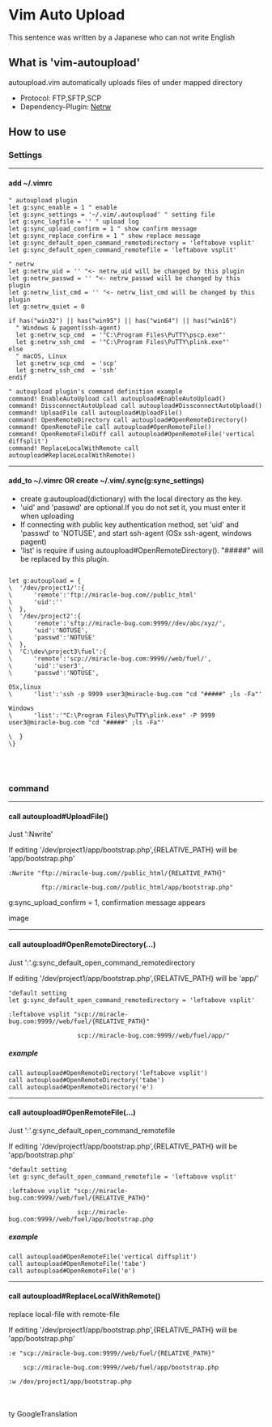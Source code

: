 # Vim Auto Upload

This sentence was written by a Japanese who can not write English

## What is 'vim-autoupload'

autoupload.vim automatically uploads files of under mapped directory

- Protocol: FTP,SFTP,SCP
- Dependency-Plugin: [Netrw](http://www.drchip.org/astronaut/vim/#NETRW)

## How to use

### Settings

---

#### add ~/.vimrc

```vim
" autoupload plugin
let g:sync_enable = 1 " enable
let g:sync_settings = '~/.vim/.autoupload' " setting file
let g:sync_logfile = '' " upload log
let g:sync_upload_confirm = 1 " show confirm message
let g:sync_replace_confirm = 1 " show replace message
let g:sync_default_open_command_remotedirectory = 'leftabove vsplit'
let g:sync_default_open_command_remotefile = 'leftabove vsplit'

" netrw
let g:netrw_uid = '' "<- netrw_uid will be changed by this plugin
let g:netrw_passwd = '' "<- netrw_passwd will be changed by this plugin
let g:netrw_list_cmd = '' "<- netrw_list_cmd will be changed by this plugin
let g:netrw_quiet = 0

if has("win32") || has("win95") || has("win64") || has("win16")
  " Windows & pagent(ssh-agent)
  let g:netrw_scp_cmd  = '"C:\Program Files\PuTTY\pscp.exe"'
  let g:netrw_ssh_cmd  = '"C:\Program Files\PuTTY\plink.exe"'
else
  " macOS, Linux
  let g:netrw_scp_cmd  = 'scp'
  let g:netrw_ssh_cmd  = 'ssh'
endif

" autoupload plugin's command definition example
command! EnableAutoUpload call autoupload#EnableAutoUpload()
command! DissconnectAutoUpload call autoupload#DissconnectAutoUpload()
command! UploadFile call autoupload#UploadFile()
command! OpenRemoteDirectory call autoupload#OpenRemoteDirectory()
command! OpenRemoteFile call autoupload#OpenRemoteFile()
command! OpenRemoteFileDiff call autoupload#OpenRemoteFile('vertical diffsplit')
command! ReplaceLocalWithRemote call autoupload#ReplaceLocalWithRemote()

```

---

#### add_to ~/.vimrc OR create ~/.vim/.sync(g:sync_settings)

- create g:autoupload(dictionary) with the local directory as the key.
- 'uid' and 'passwd' are optional.If you do not set it, you must enter it when uploading
- If connecting with public key authentication method, set 'uid' and 'passwd' to 'NOTUSE', and start ssh-agent (OSx ssh-agent, windows pagent)
- 'list' is require if using autoupload#OpenRemoteDirectory(). "#####" will be replaced by this plugin.

```vim

let g:autoupload = {
\  '/dev/project1/':{
\      'remote':'ftp://miracle-bug.com//public_html'
\      'uid':''
\  },
\  '/dev/project2':{
\      'remote':'sftp://miracle-bug.com:9999//dev/abc/xyz/',
\      'uid':'NOTUSE',
\      'passwd':'NOTUSE'
\  },
\  'C:\dev\project3\fuel':{
\      'remote':'scp://miracle-bug.com:9999//web/fuel/',
\      'uid':'user3',
\      'passwd':'NOTUSE',

OSx,linux
\      'list':'ssh -p 9999 user3@miracle-bug.com "cd "#####" ;ls -Fa"'

Windows
\      'list':'"C:\Program Files\PuTTY\plink.exe" -P 9999 user3@miracle-bug.com "cd "#####" ;ls -Fa"'

\  }
\}

```

<br />
<br />

### command

---

#### call autoupload#UploadFile()

Just ':Nwrite'

If editing '/dev/project1/app/bootstrap.php',{RELATIVE_PATH} will be 'app/bootstrap.php'

```
:Nwrite "ftp://miracle-bug.com//public_html/{RELATIVE_PATH}"

         ftp://miracle-bug.com//public_html/app/bootstrap.php"
```

g:sync_upload_confirm = 1, confirmation message appears

image

---

#### call autoupload#OpenRemoteDirectory(...)

Just ':'.g:sync_default_open_command_remotedirectory

If editing '/dev/project1/app/bootstrap.php',{RELATIVE_PATH} will be 'app/'

```
"default setting
let g:sync_default_open_command_remotedirectory = 'leftabove vsplit'
```

```
:leftabove vsplit "scp://miracle-bug.com:9999//web/fuel/{RELATIVE_PATH}"

                   scp://miracle-bug.com:9999//web/fuel/app/"
```

##### example

```
call autoupload#OpenRemoteDirectory('leftabove vsplit')
call autoupload#OpenRemoteDirectory('tabe')
call autoupload#OpenRemoteDirectory('e')
```
---

#### call autoupload#OpenRemoteFile(...)

Just ':'.g:sync_default_open_command_remotefile

If editing '/dev/project1/app/bootstrap.php',{RELATIVE_PATH} will be 'app/bootstrap.php'

```
"default setting
let g:sync_default_open_command_remotefile = 'leftabove vsplit'
```

```
:leftabove vsplit "scp://miracle-bug.com:9999//web/fuel/{RELATIVE_PATH}"

                   scp://miracle-bug.com:9999//web/fuel/app/bootstrap.php
```

##### example

```
call autoupload#OpenRemoteFile('vertical diffsplit')
call autoupload#OpenRemoteFile('tabe')
call autoupload#OpenRemoteFile('e')
```

---

#### call autoupload#ReplaceLocalWithRemote()

replace local-file with remote-file

If editing '/dev/project1/app/bootstrap.php',{RELATIVE_PATH} will be 'app/bootstrap.php'

```
:e "scp://miracle-bug.com:9999//web/fuel/{RELATIVE_PATH}"

    scp://miracle-bug.com:9999//web/fuel/app/bootstrap.php

:w /dev/project1/app/bootstrap.php
```

<br />
<br />
ty GoogleTranslation



